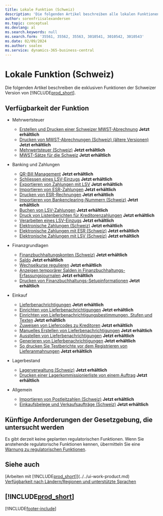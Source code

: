 ```yaml
---
title: Lokale Funktion (Schweiz)
description: 'Die folgenden Artikel beschreiben alle lokalen Funktionen, die für die Schweizer Version von Business Central einzigartig sind.'
author: sorenfriisalexandersen
ms.topic: conceptual
ms.devlang: al
ms.search.keywords: null
ms.search.form: '35561, 35562, 35563, 3010541, 3010542, 3010543'
ms.date: 02/09/2024
ms.author: soalex
ms.service: dynamics-365-business-central
---
```

# <a name="switzerland-local-functionality"></a>Lokale Funktion (Schweiz)

Die folgenden Artikel beschreiben die exklusiven Funktionen der Schweizer Version von [!INCLUDE[prod_short](../../includes/prod_short.md)].  

## <a name="feature-availability"></a>Verfügbarkeit der Funktion

* Mehrwertsteuer
    * [Erstellen und Drucken einer Schweizer MWST-Abrechnung](how-to-create-and-print-a-swiss-vat-statement.md) **Jetzt erhältlich**
    * [Drucken von MWST-Abrechnungen (Schweiz) (ältere Versionen)](how-to-print-swiss-vat-statements-older-version-.md) **Jetzt erhältlich**
    * [Mehrwertsteuer (Schweiz)](swiss-value-added-tax.md) **Jetzt erhältlich**
    * [MWST-Sätze für die Schweiz](vat-rates-for-switzerland.md) **Jetzt erhältlich**

* Banking und Zahlungen
    * [QR-Bill Management](ui-extensions-qr-bill-management.md) **Jetzt erhältlich**
    * [Schliessen eines LSV-Einzugs](how-to-close-an-lsv-collection.md) **Jetzt erhältlich**
    * [Exportieren von Zahlungen mit LSV](how-to-export-payments-using-lsv.md) **Jetzt erhältlich**
    * [Importieren von ESR-Zahlungen](how-to-import-esr-payments.md) **Jetzt erhältlich**
    * [Drucken von ESR-Rechnungen](how-to-print-esr-invoices.md) **Jetzt erhältlich**
    * [Importieren von Bankenclearing-Nummern (Schweiz)](how-to-import-swiss-bank-clearing-numbers.md) **Jetzt erhältlich**
    * [Buchen von LSV-Zahlungen](how-to-post-lsv-payments.md) **Jetzt erhältlich**
    * [Druck von Listenberichten für Kreditorenzahlungen](how-to-print-vendor-payments-list-reports.md) **Jetzt erhältlich**
    * [Verarbeiten eines LSV-Einzugs](how-to-process-an-lsv-collection.md) **Jetzt erhältlich**
    * [Elektronische Zahlungen (Schweiz)](swiss-electronic-payments.md) **Jetzt erhältlich**
    * [Elektronische Zahlungen mit ESR (Schweiz)](swiss-electronic-payments-using-esr.md) **Jetzt erhältlich**
    * [Elektronische Zahlungen mit LSV (Schweiz)](swiss-electronic-payments-using-lsv-.md) **Jetzt erhältlich**

* Finanzgrundlagen
    * [Finanzbuchhaltungskonten (Schweiz)](swiss-general-ledger-accounts.md) **Jetzt erhältlich**
    * [Saldo](balance.md) **Jetzt erhältlich**
    * [Wechselkurse regulieren](how-to-adjust-exchange-rates.md) **Jetzt erhältlich**
    * [Anzeigen temporärer Salden in Finanzbuchhaltungs-Erfassungsjournalen](how-to-view-temporary-balances-in-general-ledger-journals.md) **Jetzt erhältlich**
    * [Drucken von Finanzbuchhaltungs-Setupinformationen](how-to-print-general-ledger-setup-information.md) **Jetzt erhältlich**

* Einkauf
    * [Lieferbenachrichtigungen](delivery-reminders.md) **Jetzt erhältlich**
    * [Einrichten von Lieferbenachrichtigungen](how-to-set-up-delivery-reminders.md) **Jetzt erhältlich**
    * [Einrichten von Lieferbenachrichtigungsbestimmungen, Stufen und Texten](how-to-set-up-delivery-reminder-terms-levels-and-text.md) **Jetzt erhältlich**
    * [Zuweisen von Liefercodes zu Kreditoren](how-to-assign-delivery-reminder-codes-to-vendors.md) **Jetzt erhältlich**
    * [Manuelles Erstellen von Lieferbenachrichtigungen](how-to-create-delivery-reminders-manually.md) **Jetzt erhältlich**
    * [Ausstellen von Lieferbenachrichtigungen](how-to-issue-delivery-reminders.md) **Jetzt erhältlich**
    * [Generieren von Lieferbenachrichtigungen](how-to-generate-delivery-reminders.md) **Jetzt erhältlich**
    * [So drucken Sie Testberichte vor dem Registrieren von Lieferanmahnungen](how-to-print-test-reports-for-delivery-reminders.md) **Jetzt erhältlich**

* Lagerbestand
    * [Lagerverwaltung (Schweiz)](swiss-inventory-management.md) **Jetzt erhältlich**
    * [Drucken einer Lagerkommissionierliste von einem Auftrag](how-to-print-an-inventory-picking-list-from-a-sales-order.md) **Jetzt erhältlich**

* Allgemein    
    * [Importieren von Postleitzahlen (Schweiz)](how-to-import-swiss-post-codes.md) **Jetzt erhältlich**
    * [Einkaufsbelege und Verkaufsaufträge (Schweiz)](swiss-purchase-documents-and-sales-documents.md) **Jetzt erhältlich**

## <a name="future-legislation-requirements-being-investigated"></a>Künftige Anforderungen der Gesetzgebung, die untersucht werden

Es gibt derzeit keine geplanten regulatorischen Funktionen. Wenn Sie anstehende regulatorische Funktionen kennen, übermitteln Sie eine [Warnung zu regulatorischen Funktionen](https://forms.office.com/pages/responsepage.aspx?id=v4j5cvGGr0GRqy180BHbRwkeauYiJKZOpJ0CtKuVmJlURURaMlQ4Rk05UFY4NkVEOTA0MUU5WThXSC4u).

## <a name="see-also"></a>Siehe auch

[Arbeiten mit [!INCLUDE[prod_short](../../includes/prod_short.md)]](../../ui-work-product.md)  
[Verfügbarkeit nach Ländern/Regionen und unterstützte Sprachen](/dynamics365/business-central/dev-itpro/compliance/apptest-countries-and-translations)  

## [!INCLUDE[prod_short](../../includes/free_trial_md.md)]  


[!INCLUDE[footer-include](../../includes/footer-banner.md)]
